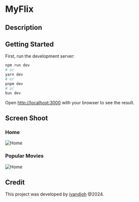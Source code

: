 # MyFlix

## Description


## Getting Started

First, run the development server:

```bash
npm run dev
# or
yarn dev
# or
pnpm dev
# or
bun dev
```

Open [http://localhost:3000](http://localhost:3000) with your browser to see the result.

## Screen Shoot

### Home
![Home](./public/images/dashboard.png)

### Popular Movies
![Home](./public/images/now_playing.png)

## Credit
This project was developed by [ivandjoh](https://www.linkedin.com/in/ivandjoh/) @2024.
